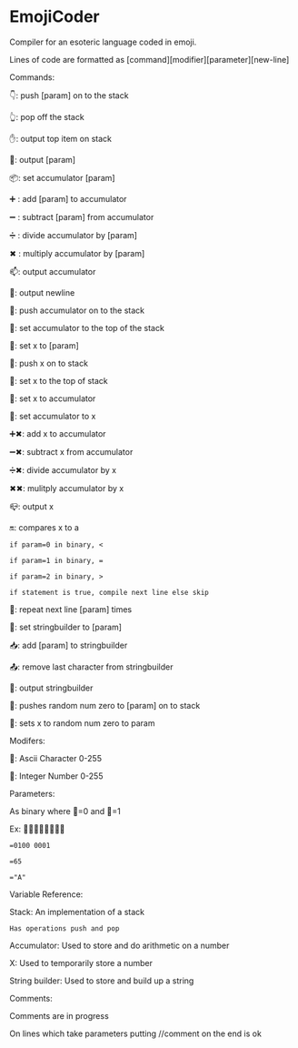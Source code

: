 # EmojiCoder
Compiler for an esoteric language coded in emoji. 


Lines of code are formatted as [command][modifier][parameter][new-line]


Commands:

👇: push [param] on to the stack

👆: pop off the stack

✋: output top item on stack

👋:	output [param] 

📦: set accumulator [param]

➕ : add [param] to accumulator 

➖ : subtract [param] from accumulator 

➗ : divide accumulator by [param]

✖ : multiply accumulator by [param]

📫: output accumulator

📝: output newline

🔻: push accumulator on to the stack

🔺: set accumulator to the top of the stack

🎒: set x to [param]

🚥: push x on to stack

🚦: set x to the top of stack

🔹: set x to accumulator

🔸: set accumulator to x

➕✖: add x to accumulator 

➖✖: subtract x from accumulator 

➗✖: divide accumulator by x

✖✖: mulitply accumulator by x

📪: output x

🔛: compares x to a

	if param=0 in binary, <

	if param=1 in binary, =

	if param=2 in binary, >

	if statement is true, compile next line else skip

🔁: repeat next line [param] times

📧: set stringbuilder to [param]

📥: add [param] to stringbuilder

📤: remove last character from stringbuilder

📨: output stringbuilder

🙈: pushes random num zero to [param] on to stack

🙉: sets x to random num zero to param

Modifers:

🔡: Ascii Character 0-255

🔢: Integer Number 0-255


Parameters:

As binary where 🌚=0 and 🌝=1

Ex: 🌚🌝🌚🌚🌚🌚🌚🌝

	=0100 0001

	=65

	="A"


Variable Reference:

Stack: An implementation of a stack

	Has operations push and pop

Accumulator: Used to store and do arithmetic on a number

X: Used to temporarily store a number

String builder: Used to store and build up a string


Comments:

Comments are in progress

On lines which take parameters putting //comment on the end is ok
